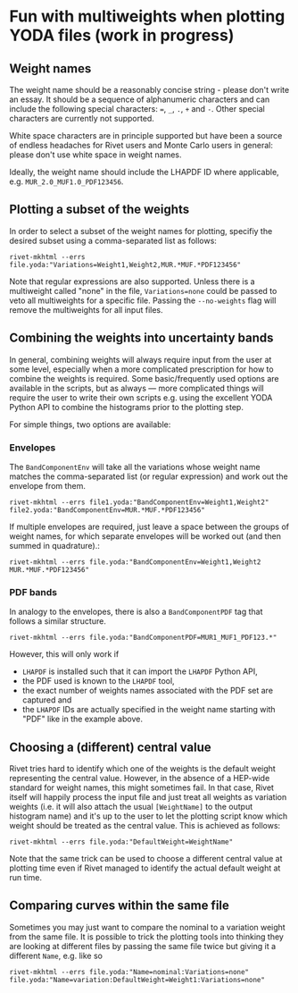 # Fun with multiweights when plotting YODA files (work in progress)

## Weight names

The weight name should be a reasonably concise string - please don't write an essay. 
It should be a sequence of alphanumeric characters and can include the following special characters:
`=`, `_`, `.`, `+` and `-`. Other special characters are currently not supported.

White space characters are in principle supported but have been a source of endless headaches 
for Rivet users and Monte Carlo users in general: please don't use white space in weight names.

Ideally, the weight name should include the LHAPDF ID where applicable, e.g. `MUR_2.0_MUF1.0_PDF123456`.

## Plotting a subset of the weights

In order to select a subset of the weight names for plotting, specifiy the desired subset 
using a comma-separated list as follows:
```
rivet-mkhtml --errs file.yoda:"Variations=Weight1,Weight2,MUR.*MUF.*PDF123456"
```
Note that regular expressions are also supported.
Unless there is a multiweight called "none" in the file, 
`Variations=none` could be passed to veto all multiweights
for a specific file. Passing the `--no-weights` flag will
remove the multiweights for all input files.


## Combining the weights into uncertainty bands

In general, combining weights will always require input from the user at some level, 
especially when a more complicated prescription for how to combine the weights is required. 
Some basic/frequently used options are available in the scripts, but as always — more complicated 
things will require the user to write their own scripts e.g. using the excellent YODA Python API 
to combine the histograms prior to the plotting step.

For simple things, two options are available:

### Envelopes

The `BandComponentEnv` will take all the variations whose weight name matches the 
comma-separated list (or regular expression) and work out the envelope from them.

```
rivet-mkhtml --errs file1.yoda:"BandComponentEnv=Weight1,Weight2" file2.yoda:"BandComponentEnv=MUR.*MUF.*PDF123456"
```

If multiple envelopes are required, just leave a space between the groups of weight names,
for which separate envelopes will be worked out (and then summed in quadrature).:

```
rivet-mkhtml --errs file.yoda:"BandComponentEnv=Weight1,Weight2 MUR.*MUF.*PDF123456"
```

### PDF bands

In analogy to the envelopes, there is also a `BandComponentPDF` tag that follows a similar structure.

```
rivet-mkhtml --errs file.yoda:"BandComponentPDF=MUR1_MUF1_PDF123.*"
```
However, this will only work if 
* `LHAPDF` is installed such that it can import the `LHAPDF` Python API, 
* the PDF used is known to the `LHAPDF` tool, 
* the exact number of weights names associated with the PDF set are captured and 
* the `LHAPDF` IDs are actually specified in the weight name starting with "PDF" like in the example above.


## Choosing a (different) central value

Rivet tries hard to identify which one of the weights is the default weight representing the central value.
However, in the absence of a HEP-wide standard for weight names, this might sometimes fail.
In that case, Rivet itself will happily process the input file and just treat all weights as variation weights
(i.e. it will also attach the usual `[WeightName]` to the output histogram name) and it's up to the user
to let the plotting script know which weight should be treated as the central value.
This is achieved as follows:

```
rivet-mkhtml --errs file.yoda:"DefaultWeight=WeightName"
```

Note that the same trick can be used to choose a different central value at plotting time
even if Rivet managed to identify the actual default weight at run time.

## Comparing curves within the same file

Sometimes you may just want to compare the nominal to a variation weight from the same file.
It is possible to trick the plotting tools into thinking they are looking at different files
by passing the same file twice but giving it a different `Name`, e.g. like so

```
rivet-mkhtml --errs file.yoda:"Name=nominal:Variations=none" file.yoda:"Name=variation:DefaultWeight=Weight1:Variations=none"
```

